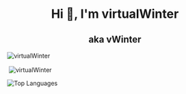 <h1 align="center">Hi 👋, I'm virtualWinter</h1>
<h2 align="center">aka vWinter</h2>

<p align="left"> <img src="https://komarev.com/ghpvc/?username=virtualWinter&label=Profile%20views&color=0e75b6&style=flat" alt="virtualWinter" /> </p>


<p>&nbsp;<img align="center" src="https://github-readme-stats.vercel.app/api?username=virtualWinter&show_icons=true&locale=en&theme=onedark&no-bg=true" alt="virtualWinter" /></p>
<img src="https://github-readme-stats.vercel.app/api/top-langs/?username=virtualWinter&langs_count=10&theme=onedark&locale=en&custom_title=Top%20%Languages" alt="Top Languages" />
